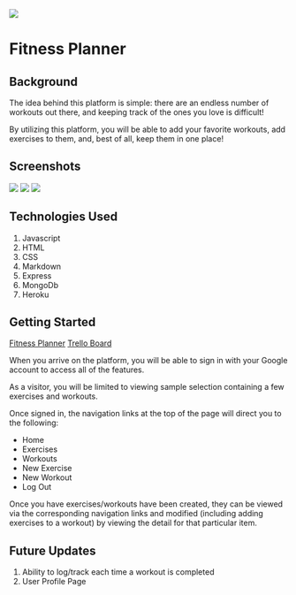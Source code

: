 <img src="https://i.imgur.com/SmA7rcP.jpg">

# Fitness Planner

## Background

The idea behind this platform is simple: there are an endless number of workouts out there, and keeping track of the ones you love is difficult!

By utilizing this platform, you will be able to add your favorite workouts, add exercises to them, and, best of all, keep them in one place!

## Screenshots

<img src="https://i.imgur.com/Wo2nM3E.png">

<img src="https://i.imgur.com/hTWAwXt.png">

<img src="https://i.imgur.com/8qbRmh7.png">


## Technologies Used

1. Javascript
2. HTML
3. CSS
4. Markdown
5. Express
6. MongoDb
7. Heroku

## Getting Started

[Fitness Planner](https://fitness-planner-621.herokuapp.com/)
[Trello Board](https://trello.com/b/TiiQjqaC)

When you arrive on the platform, you will be able to sign in with your Google account to access all of the features.

As a visitor, you will be limited to viewing sample selection containing a few exercises and workouts.

Once signed in, the navigation links at the top of the page will direct you to the following:

* Home
* Exercises
* Workouts
* New Exercise
* New Workout
* Log Out

Once you have exercises/workouts have been created, they can be viewed via the corresponding navigation links and modified (including adding exercises to a workout) by viewing the detail for that particular item.

## Future Updates

1. Ability to log/track each time a workout is completed
2. User Profile Page
